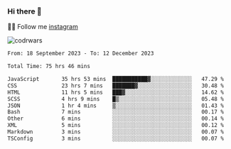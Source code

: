 ### Hi there 👋

👨‍💻 Follow me [instagram](https://instagram.com/an.grsmnko?igshid=ZDdkNTZiNTM=](https://instagram.com/an.grsmnko?igshid=ZDdkNTZiNTM=))

![codrwars](https://www.codewars.com/users/rsschool_c9af20f58c35c696/badges/micro) 

<!--START_SECTION:waka-->

```txt
From: 18 September 2023 - To: 12 December 2023

Total Time: 75 hrs 46 mins

JavaScript       35 hrs 53 mins  ███████████▓░░░░░░░░░░░░░   47.29 %
CSS              23 hrs 7 mins   ███████▓░░░░░░░░░░░░░░░░░   30.48 %
HTML             11 hrs 5 mins   ███▓░░░░░░░░░░░░░░░░░░░░░   14.62 %
SCSS             4 hrs 9 mins    █▒░░░░░░░░░░░░░░░░░░░░░░░   05.48 %
JSON             1 hr 4 mins     ▒░░░░░░░░░░░░░░░░░░░░░░░░   01.43 %
Bash             7 mins          ░░░░░░░░░░░░░░░░░░░░░░░░░   00.17 %
Other            6 mins          ░░░░░░░░░░░░░░░░░░░░░░░░░   00.14 %
XML              5 mins          ░░░░░░░░░░░░░░░░░░░░░░░░░   00.12 %
Markdown         3 mins          ░░░░░░░░░░░░░░░░░░░░░░░░░   00.07 %
TSConfig         3 mins          ░░░░░░░░░░░░░░░░░░░░░░░░░   00.07 %
```

<!--END_SECTION:waka-->
